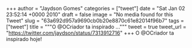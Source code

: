 
+++
author = "Jaydson Gomes"
categories = ["tweet"]
date = "Sat Jan 02 23:52:14 +0000 2010"
draft = false
image = "No media found for this Tweet"
slug = "63a692d957a9690cb0b20e8870c61e82014f96b7"
tags = ["tweet"]
title = """O @OCriador ta inspirado ..."""
tweet = true
tweet_url = "https://twitter.com/jaydson/status/7313912716"
+++
O @OCriador ta inspirado hoje!
